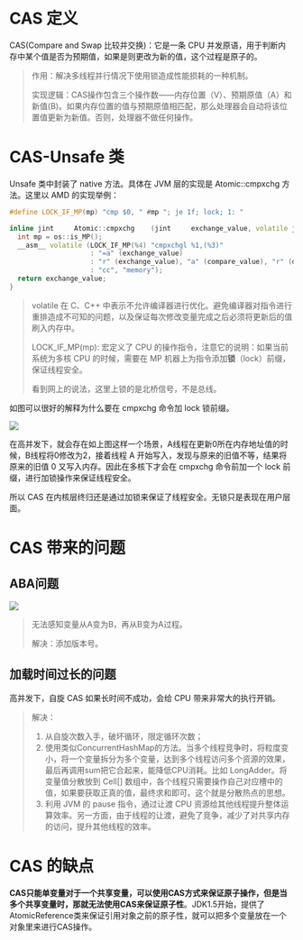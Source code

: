 # CAS 定义

CAS(Compare and Swap 比较并交换)：它是一条 CPU 并发原语，用于判断内存中某个值是否为预期值，如果是则更改为新的值，这个过程是原子的。

> 作用：解决多线程并行情况下使用锁造成性能损耗的一种机制。
>
> 实现逻辑：CAS操作包含三个操作数——内存位置（V）、预期原值（A）和新值(B)。如果内存位置的值与预期原值相匹配，那么处理器会自动将该位置值更新为新值。否则，处理器不做任何操作。

# CAS-Unsafe 类

Unsafe 类中封装了 native 方法。具体在 JVM 层的实现是 Atomic::cmpxchg 方法。这里以 AMD 的实现举例：

```c++
#define LOCK_IF_MP(mp) "cmp $0, " #mp "; je 1f; lock; 1: "

inline jint     Atomic::cmpxchg    (jint     exchange_value, volatile jint*     dest, jint     compare_value) {
  int mp = os::is_MP();
  __asm__ volatile (LOCK_IF_MP(%4) "cmpxchgl %1,(%3)"
                    : "=a" (exchange_value)
                    : "r" (exchange_value), "a" (compare_value), "r" (dest), "r" (mp)
                    : "cc", "memory");
  return exchange_value;
}
```

> volatile 在 C、C++ 中表示不允许编译器进行优化。避免编译器对指令进行重排造成不可知的问题，以及保证每次修改变量完成之后必须将更新后的值刷入内存中。
>
> LOCK_IF_MP(mp): 宏定义了 CPU 的操作指令，注意它的说明：如果当前系统为多核 CPU 的时候，需要在 MP 机器上为指令添加**锁**（lock）前缀，保证线程安全。
>
> 看到网上的说法，这里上锁的是北桥信号，不是总线。

如图可以很好的解释为什么要在 cmpxchg 命令加 lock 锁前缀。

![](/Users/azh/Dev_AZH/Java_St/JUC/lockThread/src/main/resources/photo/3.cmpxchg指令非原子操作.png)

在高并发下，就会存在如上图这样一个场景，A线程在更新0所在内存地址值的时候，B线程将0修改为2，接着线程 A 开始写入，发现与原来的旧值不等，结果将原来的旧值 0 又写入内存。因此在多核下才会在  cmpxchg 命令前加一个 lock 前缀，进行加锁操作来保证线程安全。

所以 CAS 在内核层终归还是通过加锁来保证了线程安全。无锁只是表现在用户层面。

# CAS 带来的问题

## ABA问题

![](/Users/azh/Dev_AZH/Java_St/JUC/lockThread/src/main/resources/photo/4.CAS-ABA问题.png)

> 无法感知变量从A变为B，再从B变为A过程。
>
> 解决：添加版本号。

## 加载时间过长的问题

高并发下，自旋 CAS 如果长时间不成功，会给 CPU 带来非常大的执行开销。

> 解决：
>
> 1. 从自旋次数入手，破坏循环，限定循环次数；
> 2. 使用类似ConcurrentHashMap的方法。当多个线程竞争时，将粒度变小，将一个变量拆分为多个变量，达到多个线程访问多个资源的效果，最后再调用sum把它合起来，能降低CPU消耗。比如 LongAdder。将变量值分散放到 Cell[] 数组中，各个线程只需要操作自己对应槽中的值，如果要获取正真的值，最终求和即可。这个就是分散热点的思想。
> 3. 利用 JVM 的 pause 指令，通过让渡 CPU 资源给其他线程提升整体运算效率。另一方面，由于线程的让渡，避免了竞争，减少了对共享内存的访问，提升其他线程的效率。

# CAS 的缺点

 **CAS只能单变量对于一个共享变量，可以使用CAS方式来保证原子操作，但是当多个共享变量时，那就无法使用CAS来保证原子性**。JDK1.5开始，提供了AtomicReference类来保证引用对象之前的原子性，就可以把多个变量放在一个对象里来进行CAS操作。

